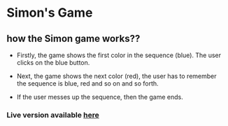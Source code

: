 # Simon's Game

## how the Simon game works??

- Firstly, the game shows the first color in the sequence (blue). The user clicks on the blue button.

- Next, the game shows the next color (red), the user has to remember the sequence is blue, red and so on and so forth.

- If the user messes up the sequence, then the game ends.

### Live version available [here](https://rawcdn.githack.com/mazenadel19/Simon-Game/91274ba573430dbf8f85af329ba5beb77108e175/index.html)



